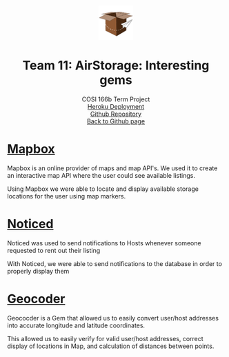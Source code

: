 <p align="center">
  <a href="https://mikeq0621.github.io/COSI166_team11/">
    <img src="../app/assets/images/AirStorageIcon2.png" alt="Logo" width="80" height="80">
  </a>
  <h1 align="center">Team 11: AirStorage: Interesting gems</h1>
  <p align="center">
    COSI 166b Term Project
    <br>
    <a href="https://airstorage.herokuapp.com/">Heroku Deployment</a>
    <br>
    <a href="https://github.com/Mikeq0621/COSI166_team11">Github Repository</a>
    <br>
    <a href="https://mikeq0621.github.io/COSI166_team11/">Back to Github page</a>
  </p>
</p>

# <a href="https://github.com/mapbox">Mapbox<a>
<p> Mapbox is an online provider of maps and map API's. We used it to create an interactive map API where the user could see available listings.</p>
<p> Using Mapbox we were able to locate and display available storage locations for the user using map markers. </p>


# <a href="https://github.com/excid3/noticed">Noticed<a>
<p> Noticed was used to send notifications to Hosts whenever someone requested to rent out their listing</p>
<p> With Noticed, we were able to send notifications to the database in order to properly display them </p>

# <a href="https://github.com/alexreisner/geocoder">Geocoder<a>
 <p> Geococder is a Gem that allowed us to easily convert user/host addresses into accurate longitude and latitude coordinates.</p>
 <p> This allowed us to easily verify for valid user/host addresses, correct display of locations in Map, and calculation of distances between points.</p>

